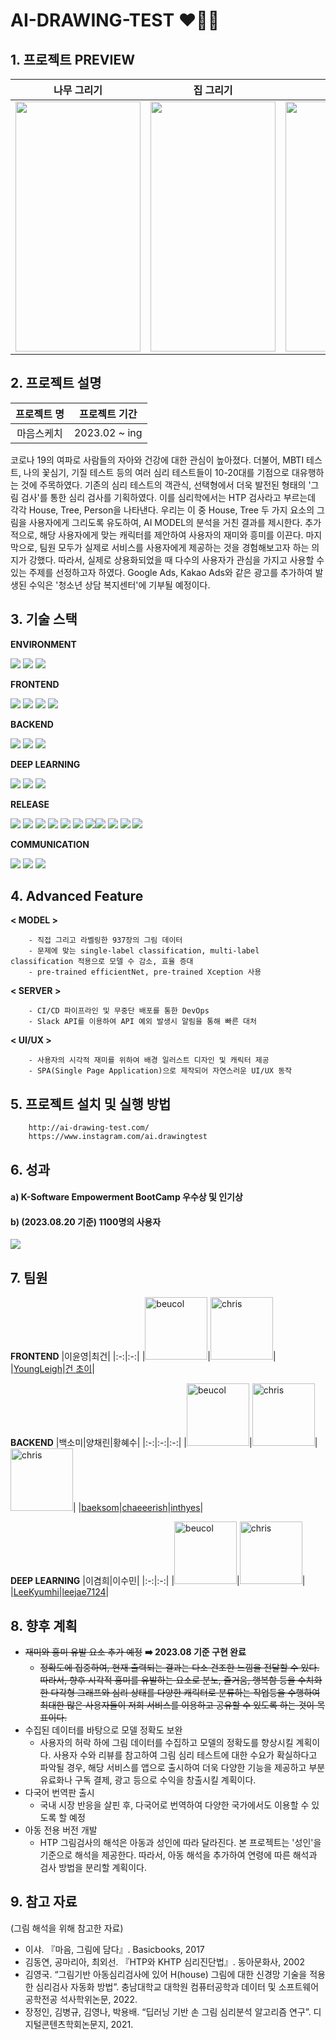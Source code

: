 # AI-DRAWING-TEST ❤️‍🔥🎨

## 1. 프로젝트 PREVIEW
|나무 그리기|집 그리기|결과 확인|
|:-:|:-:|:-:|
|<img src="https://github.com/chaeeerish/ai-drawing-test/assets/109421279/7a5982dd-2dd4-4d3b-b1c0-e18dd75ff671" width="200" height="400"/>|<img src="https://github.com/chaeeerish/ai-drawing-test/assets/109421279/f54a0ece-8e02-45b2-a906-1362156f6549" width="200" height="400"/>|<img src="https://github.com/chaeeerish/ai-drawing-test/assets/109421279/f5f2fde1-09c4-4030-abc9-1c0ce6653d7a" width="200" height="400"/>|

## 2. 프로젝트 설명
|프로젝트 명|프로젝트 기간|
|:-:|:-:|
|마음스케치|2023.02 ~ ing|

코로나 19의 여파로 사람들의 자아와 건강에 대한 관심이 높아졌다. 더불어, MBTI 테스트, 나의 꽃심기, 기질 테스트 등의 여러 심리 테스트들이 10-20대를 기점으로 대유행하는 것에 주목하였다. 기존의 심리 테스트의 객관식, 선택형에서 더욱 발전된 형태의 '그림 검사'를 통한 심리 검사를 기획하였다. 이를 심리학에서는 HTP 검사라고 부르는데 각각 House, Tree, Person을 나타낸다. 우리는 이 중 House, Tree 두 가지 요소의 그림을 사용자에게 그리도록 유도하여, AI MODEL의 분석을 거친 결과를 제시한다. 추가적으로, 해당 사용자에게 맞는 캐릭터를 제안하여 사용자의 재미와 흥미를 이끈다. 마지막으로, 팀원 모두가 실제로 서비스를 사용자에게 제공하는 것을 경험해보고자 하는 의지가 강했다. 따라서, 실제로 상용화되었을 때 다수의 사용자가 관심을 가지고 사용할 수 있는 주제를 선정하고자 하였다. Google Ads, Kakao Ads와 같은 광고를 추가하여 발생된 수익은 '청소년 상담 복지센터'에 기부될 예정이다.

## 3. 기술 스택
**ENVIRONMENT**

<img src="https://img.shields.io/badge/visual studio code-007ACC?style=for-the-badge&logo=visualstudio&logoColor=white"> <img src="https://img.shields.io/badge/git-F05032?style=for-the-badge&logo=git&logoColor=white"> <img src="https://img.shields.io/badge/github-181717?style=for-the-badge&logo=github&logoColor=white">

**FRONTEND** 

<img src="https://img.shields.io/badge/html5-E34F26?style=for-the-badge&logo=html5&logoColor=white"> <img src="https://img.shields.io/badge/css-1572B6?style=for-the-badge&logo=css3&logoColor=white"> <img src="https://img.shields.io/badge/javascript-F7DF1E?style=for-the-badge&logo=javascript&logoColor=black"> 
<img src="https://img.shields.io/badge/vue.js-4FC08D?style=for-the-badge&logo=vue.js&logoColor=white"> 

**BACKEND**

<img src="https://img.shields.io/badge/python-3776AB?style=for-the-badge&logo=python&logoColor=white"> <img src="https://img.shields.io/badge/flask-000000?style=for-the-badge&logo=flask&logoColor=white"> <img src="https://img.shields.io/badge/mysql-4479A1?style=for-the-badge&logo=mysql&logoColor=white">

**DEEP LEARNING**

<img src="https://img.shields.io/badge/python-3776AB?style=for-the-badge&logo=python&logoColor=white"> <img src="https://img.shields.io/badge/flask-000000?style=for-the-badge&logo=flask&logoColor=white"> <img src="https://img.shields.io/badge/tensorflow-FF6F00?style=for-the-badge&logo=tensorflow&logoColor=white">

**RELEASE** 

<img src="https://img.shields.io/badge/github actions-2088FF?style=for-the-badge&logo=githubactions&logoColor=white"> <img src="https://img.shields.io/badge/jenkins-D24939?style=for-the-badge&logo=jenkins&logoColor=white"> <img src="https://img.shields.io/badge/amazon aws-232F3E?style=for-the-badge&logo=amazonaws&logoColor=white">
<img src="https://img.shields.io/badge/amazon ec2-FF9900?style=for-the-badge&logo=amazonec2&logoColor=white"> <img src="https://img.shields.io/badge/amazon s3-569A31?style=for-the-badge&logo=amazons3&logoColor=white"> <img src="https://img.shields.io/badge/amazon rds-527FFF?style=for-the-badge&logo=amazonrds&logoColor=white">
<img src="https://img.shields.io/badge/amazon cloudwatch-FF4F8B?style=for-the-badge&logo=amazoncloudwatch&logoColor=white"><img src="https://img.shields.io/badge/docker-2496ED?style=for-the-badge&logo=docker&logoColor=white"> <img src="https://img.shields.io/badge/nginx-009639?style=for-the-badge&logo=nginx&logoColor=white"> <img src="https://img.shields.io/badge/googleads-4285F4?style=for-the-badge&logo=googleads&logoColor=white"> <img src="https://img.shields.io/badge/google analytics-E37400?style=for-the-badge&logo=googleanalytics&logoColor=white">

**COMMUNICATION**

<img src="https://img.shields.io/badge/slack-4A154B?style=for-the-badge&logo=slack&logoColor=white"> <img src="https://img.shields.io/badge/jira-0052CC?style=for-the-badge&logo=jira&logoColor=white"> <img src="https://img.shields.io/badge/notion-000000?style=for-the-badge&logo=notion&logoColor=white">

## 4. Advanced Feature
**< MODEL >**

        - 직접 그리고 라벨링한 937장의 그림 데이터
        - 문제에 맞는 single-label classification, multi-label classification 적용으로 모델 수 감소, 효율 증대
        - pre-trained efficientNet, pre-trained Xception 사용
        
**< SERVER >**

        - CI/CD 파이프라인 및 무중단 배포를 통한 DevOps
        - Slack API를 이용하여 API 예외 발생시 알림을 통해 빠른 대처

**< UI/UX >**

        - 사용자의 시각적 재미를 위하여 배경 일러스트 디자인 및 캐릭터 제공  
        - SPA(Single Page Application)으로 제작되어 자연스러운 UI/UX 동작

## 5. 프로젝트 설치 및 실행 방법

        http://ai-drawing-test.com/
        https://www.instagram.com/ai.drawingtest

## 6. 성과
#### a) K-Software Empowerment BootCamp 우수상 및 인기상
#### b) (2023.08.20 기준) 1100명의 사용자
<img src="https://github.com/chaeeerish/ai-drawing-test/assets/109421279/ebe112bc-2048-46c8-b382-f76e827307f6"/>

## 7. 팀원
**FRONTEND**
|이윤영|최건|
|:-:|:-:|
|<img src="https://avatars.githubusercontent.com/u/108145498?v=4" alt="beucol" width="100" height="100">|<img src="https://avatars.githubusercontent.com/u/105775683?v=4" alt="chris" width="100" height="100">|
|[YoungLeigh](https://github.com/YoungLeigh)|[건 초이](https://github.com/na0th)|

**BACKEND**
|백소미|양채린|황혜수|
|:-:|:-:|:-:|
|<img src="https://avatars.githubusercontent.com/u/97323941?v=4" alt="beucol" width="100" height="100">|<img src="https://avatars.githubusercontent.com/u/109421279?v=4" alt="chris" width="100" height="100">|<img src="https://avatars.githubusercontent.com/u/127703931?v=4" alt="chris" width="100" height="100">|
|[baeksom](https://github.com/baeksom)|[chaeeerish](https://github.com/chaeeerish)|[inthyes](https://github.com/inthyes)|

**DEEP LEARNING**
|이겸희|이수민|
|:-:|:-:|
|<img src="https://avatars.githubusercontent.com/u/117491982?v=4" alt="beucol" width="100" height="100">|<img src="https://avatars.githubusercontent.com/u/83765011?v=4" alt="chris" width="100" height="100">|
|[LeeKyumhi](https://github.com/LeeKyumhi)|[leejae7124](https://github.com/leejae7124)|

## 8. 향후 계획
- ~~재미와 흥미 유발 요소 추가 예정~~ **➡️ 2023.08 기준 구현 완료**
  - ~~정확도에 집중하여, 현재 출력되는 결과는 다소 건조한 느낌을 전달할 수 있다. 따라서, 향후 시각적 흥미를 유발하는 요소로 분노, 즐거움, 행복함 등을 수치화한 다각형 그래프와 심리 상태를 다양한 캐릭터로 분류하는 작업등을 수행하여 최대한 많은 사용자들이 저희 서비스를 이용하고 공유할 수 있도록 하는 것이 목표이다.~~
- 수집된 데이터를 바탕으로 모델 정확도 보완
  - 사용자의 허락 하에 그림 데이터를 수집하고 모델의 정확도를 향상시킬 계획이다. 사용자 수와 리뷰를 참고하여 그림 심리 테스트에 대한 수요가 확실하다고 파악될 경우, 해당 서비스를 앱으로 출시하여 더욱 다양한 기능을 제공하고 부분 유료화나 구독 결제, 광고 등으로 수익을 창출시킬 계획이다.
- 다국어 번역판 출시
  - 국내 시장 반응을 살핀 후, 다국어로 번역하여 다양한 국가에서도 이용할 수 있도록 할 예정
- 아동 전용 버전 개발
  - HTP 그림검사의 해석은 아동과 성인에 따라 달라진다. 본 프로젝트는 '성인'을 기준으로 해석을 제공한다. 따라서, 아동 해석을 추가하여 연령에 따른 해석과 검사 방법을 분리할 계획이다.

## 9. 참고 자료
(그림 해석을 위해 참고한 자료)
- 이샤. 『마음, 그림에 담다』. Basicbooks, 2017
- 김동연, 공마리아, 최외선. 『HTP와 KHTP 심리진단법』. 동아문화사, 2002
- 김영국. “그림기반 아동심리검사에 있어 H(house) 그림에 대한 신경망 기술을 적용한 심리검사 자동화 방법”. 충남대학교 대학원 컴퓨터공학과 데이터 및 소프트웨어공학전공 석사학위논문, 2022.
- 장정인, 김병규, 김영나, 박용배. “딥러닝 기반 손 그림 심리분석 알고리즘 연구”. 디지털콘텐츠학회논문지, 2021.
